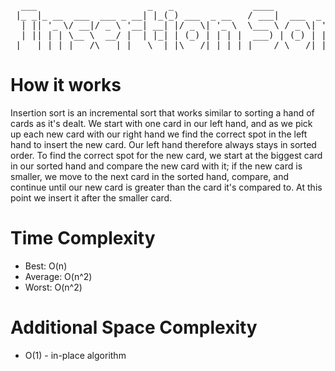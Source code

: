 <pre>
  ___                     _   _               ____             _   
 |_ _|_ __  ___  ___ _ __| |_(_) ___  _ __   / ___|  ___  _ __| |_ 
  | || '_ \/ __|/ _ \ '__| __| |/ _ \| '_ \  \___ \ / _ \| '__| __|
  | || | | \__ \  __/ |  | |_| | (_) | | | |  ___) | (_) | |  | |_ 
 |___|_| |_|___/\___|_|   \__|_|\___/|_| |_| |____/ \___/|_|   \__|
</pre>

# How it works
Insertion sort is an incremental sort that works 
similar to sorting a hand of cards as it's dealt. 
We start with one card in our left hand, and as we pick up each new
card with our right hand we find the correct spot in the left hand 
to insert the new card. Our left hand therefore always stays in sorted
order. To find the correct spot for the new card, we start at the biggest
card in our sorted hand and compare the new card with it; if the new card is smaller, we move to the next card in the sorted hand, compare, and continue until our new card is greater than the card it's compared to. At this point we insert it after the smaller card.


# Time Complexity
* Best: O(n)
* Average: O(n^2)
* Worst: O(n^2)

# Additional Space Complexity
* O(1) - in-place algorithm
